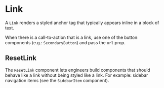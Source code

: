 # Link

A `Link` renders a styled anchor tag that typically appears inline in a block of text.

When there is a call-to-action that is a link, use one of the button components (e.g.: `SecondaryButton`) and pass the `url` prop.

## ResetLink

The `ResetLink` component lets engineers build components that should behave like a link without being styled like a link. For example: sidebar navigation items (see the `SidebarItem` component).
